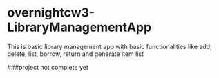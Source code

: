 # overnightcw3-LibraryManagementApp
This is basic library management app with basic functionalities like add, delete, list, borrow, return and generate item list

###project not complete yet
